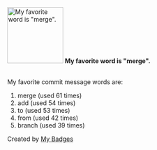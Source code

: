 <img src="https://github.com/my-badges/my-badges/blob/master/src/all-badges/favorite-word/favorite-word.png?raw=true" alt="My favorite word is &quot;merge&quot;." title="My favorite word is &quot;merge&quot;." width="128">
<strong>My favorite word is &quot;merge&quot;.</strong>
<br><br>

My favorite commit message words are:

1. merge (used 61 times)
2. add (used 54 times)
3. to (used 53 times)
4. from (used 42 times)
5. branch (used 39 times)


Created by <a href="https://github.com/my-badges/my-badges">My Badges</a>